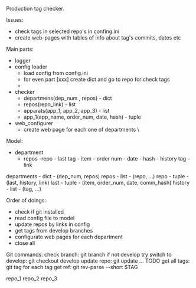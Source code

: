 Production tag checker.

Issues:
- check tags in selected repo's in confing.ini
- create web-pages with tables of info about tag's commits, dates etc


Main parts:
- logger
- config loader
    - load config from config.ini
    - for even part [xxx] create dict and go to repo for check tags
    - 
- checker
    - departmens(dep_num , repos) - dict
    - repos(repo_link) - list
    - apparats(app_1, app_2, app_3) - list
    - app_1(app_name, order_num, date, hash) - tuple
- web_configurer
    - create web page for each one of departments
    \\



Model:
- department
    - repos
        -repo
            - last tag
                - item
                - order num
                - date
                - hash
            - history tag
            - link

departments     - dict      - (dep_num, repos)
repos           - list      - (repo, ...)
repo            - tuple     - (last, history, link)
last            - tuple     - (item, order_num, date, comm_hash)
history         - list      - (tag, ...)


Order of doings:
- check if git installed
- read config file to model
- update repos by links in config
- get tags from develop branches
- configurate web pages for each department
- close all
    

Git commands:
check branch: 								git branch
if not develop try switch to develop: 		git checkout develop
update repo:                                git update ... TODO
get all tags: 								git tag
for each tag get ref:						git rev-parse --short $TAG
    
    
repo_1
repo_2
repo_3
    
